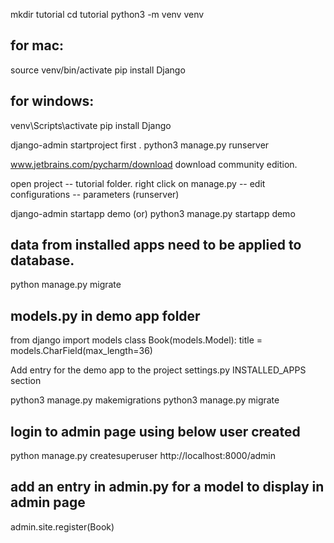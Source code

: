 mkdir tutorial
cd tutorial
python3 -m venv venv

for mac:
-----------
source venv/bin/activate
pip install Django


for windows:
------------
venv\Scripts\activate
pip install Django


django-admin startproject first .
python3 manage.py runserver


www.jetbrains.com/pycharm/download
download community edition.

open project -- tutorial folder.
right click on manage.py -- edit configurations -- parameters (runserver)

django-admin startapp demo (or) python3 manage.py startapp demo

## data from installed apps need to be applied to database.
python manage.py migrate

models.py in demo app folder
-------
from django import models
class Book(models.Model):
 title = models.CharField(max_length=36)

Add entry for the demo app to the project settings.py INSTALLED_APPS section

python3 manage.py makemigrations
python3 manage.py migrate


login to admin page using below user created
---------
python manage.py createsuperuser
http://localhost:8000/admin

add an entry in admin.py for a model to display in admin page
----
admin.site.register(Book)


